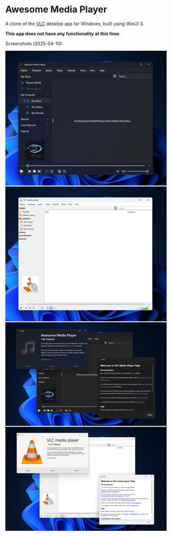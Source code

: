 # Awesome Media Player

A clone of the [VLC](https://www.videolan.org/) desktop app for Windows, built using WinUI 3.

**This app does not have any functionality at this time.**

Screenshots (2025-04-10):

<img src="/assets/screenshots/Screenshot%200%20(2025-04-10).png?raw=true" width="800"/>
<img src="/assets/screenshots/Screenshot%201%20(2025-04-10).png?raw=true" width="800"/>
<img src="/assets/screenshots/Screenshot%202%20(2025-04-10).png?raw=true" width="800"/>
<img src="/assets/screenshots/Screenshot%203%20(2025-04-10).png?raw=true" width="800"/>

